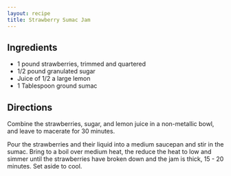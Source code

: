 ```yaml
---
layout: recipe
title: Strawberry Sumac Jam
---
```


## Ingredients

* 1 pound strawberries, trimmed and quartered
* 1/2 pound granulated sugar
* Juice of 1/2 a large lemon
* 1 Tablespoon ground sumac

## Directions

Combine the strawberries, sugar, and lemon juice in a non-metallic bowl, and leave to macerate for 30 minutes.

Pour the strawberries and their liquid into a medium saucepan and stir in the sumac. Bring to a boil over medium heat, the reduce the heat to low and simmer until the strawberries have broken down and the jam is thick, 15 - 20 minutes. Set aside to cool.
